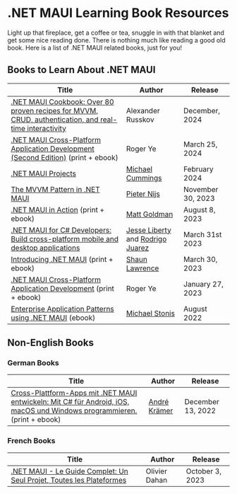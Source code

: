 # .NET MAUI Learning Book Resources

Light up that fireplace, get a coffee or tea, snuggle in with that blanket and get some nice reading done. There is nothing much like reading a good old book. Here is a list of .NET MAUI related books, just for you!

## Books to Learn About .NET MAUI

| Title | Author | Release |
| ----------- | ----------- | ------- |
| [.NET MAUI Cookbook: Over 80 proven recipes for MVVM, CRUD, authentication, and real-time interactivity](https://www.amazon.com/NET-MAUI-Cookbook-authentication-interactivity-ebook/dp/B0DHV34WQ5/) | Alexander Russkov | December, 2024 |
| [.NET MAUI Cross-Platform Application Development (Second Edition)](https://www.amazon.com/NET-MAUI-Cross-Platform-Application-Development/dp/1835080596) (print + ebook) | Roger Ye | March 25, 2024 |
| [.NET MAUI Projects](https://www.packtpub.com/product/net-maui-projects-third-edition/9781837634910) | [Michael Cummings](http://michaelcummings.net/) | February 2024 |
| [The MVVM Pattern in .NET MAUI](https://www.packtpub.com/product/the-mvvm-pattern-in-net-maui/9781805125006) | [Pieter Nijs](https://blog.pieeatingninjas.be/) | November 30, 2023 |
| [.NET MAUI in Action](https://www.manning.com/books/dot-net-maui-in-action) (print + ebook) | [Matt Goldman](https://github.com/matt-goldman) | August 8, 2023 |
| [.NET MAUI for C# Developers: Build cross-platform mobile and desktop applications](https://www.amazon.com/NET-MAUI-Developers-cross-platform-applications-ebook/dp/B0BX3R3W9V) | [Jesse Liberty](https://twitter.com/JesseLiberty) and [Rodrigo Juarez](https://twitter.com/rodrigojuarez) | March 31st 2023 |
| [Introducing .NET MAUI](https://www.amazon.com/Introducing-NET-MAUI-Cross-platform-Multi-platform-ebook/dp/B0BSPQXLZY) (print + ebook) | [Shaun Lawrence](https://github.com/bijington) | March 30, 2023 |
| [.NET MAUI Cross-Platform Application Development](https://www.amazon.com/NET-MAUI-Cross-Platform-Application-Development-ebook/dp/B0BJ7F4VD4/) (print + ebook) | Roger Ye | January 27, 2023 |
| [Enterprise Application Patterns using .NET MAUI](https://aka.ms/maui-ebook) (ebook) | [Michael Stonis](https://github.com/michaelstonis) | August 2022 |

## Non-English Books

### German Books

| Title | Author | Release |
| ----------- | ----------- | ------- |
| [Cross-Plattform-Apps mit .NET MAUI entwickeln: Mit C# für Android, iOS, macOS und Windows programmieren.](https://www.amazon.de/Cross-Plattform-Apps-NET-MAUI-entwickeln-programmieren/dp/3446472614) (print + ebook) | [André Krämer](https://github.com/andrekraemer) | December 13, 2022 |

### French Books

| Title | Author | Release |
| ----------- | ----------- | ------- |
| [.NET MAUI - Le Guide Complet: Un Seul Projet, Toutes les Plateformes](https://www.amazon.fr/dp/B0CKD2BPS1) | Olivier Dahan | October 3, 2023 |

